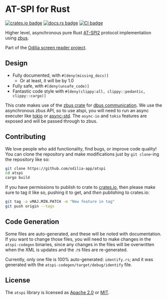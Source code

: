 # AT-SPI for Rust

[![crates.io badge](https://img.shields.io/crates/v/atspi)](https://crates.io/crates/atspi)
[![docs.rs badge](https://docs.rs/atspi/badge.svg)](https://docs.rs/atspi)
[![CI badge](https://github.com/odilia-app/atspi/actions/workflows/ci.yml/badge.svg)](https://github.com/odilia-app/atspi/actions/workflows/ci.yml)

Higher level, asynchronous pure Rust [AT-SPI2](https://www.freedesktop.org/wiki/Accessibility/AT-SPI2/) protocol implementation using
[zbus](https://crates.io/crates/zbus).

Part of the [Odilia screen reader project](https://odilia.app).

## Design

* Fully documented, with `#[deny(missing_docs)]`
	* Or at least, it will be by 1.0
* Fully safe, with `#[deny(unsafe_code)]`
* Fantastic code style with `#[deny(clippy:all, clippy::pedantic, clippy::cargo)]`

This crate makes use of the
[zbus crate](https://crates.io/crates/zbus) for
[dbus communication](https://www.freedesktop.org/wiki/Software/dbus/).
We use the asynchronous zbus API, so to use atspi, you will need to run an async executer like
[tokio](https://crates.io/crates/tokio) or
[async-std](https://crates.io/crates/async-std).
The `async-io` and `tokio` features are exposed and will be passed through to zbus.

## Contributing

We love people who add functionality, find bugs, or improve code quality!
You can clone the repository and make modifications just by `git clone`-ing the repository like so:

```bash
git clone https://github.com/odilia-app/atspi
cd atspi
cargo build
```

If you have permissions to publish to crate to [crates.io](https://crates.io/),
then please make sure to tag it like so, pushing it to get, and *then* publishing to crates.io:

```bash
git tag -a vMAJ.MIN.PATCH -m "New feature in tag"
git push origin --tags
```

## Code Generation

Some files are auto-generated, and these will be noted with documentation.
If you want to change those files, you will need to make changes in the `atspi-codegen` binaries, since any changes in the files will be overwritten when the XML is updates and the .rs files are re-generated.

Currently, only one file is 100% auto-generated: `identify.rs`; and it was generated with the `atspi-codegen/target/debug/identify` file.

## License

The `atspi` library is licensed as [Apache 2.0](https://www.apache.org/licenses/LICENSE-2.0.html) or [MIT](https://mit-license.org/).
